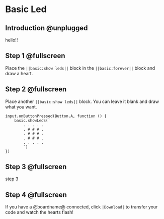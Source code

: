 # Basic Led

## Introduction @unplugged

hello!!

## Step 1 @fullscreen

Place the ``||basic:show leds||`` block in the ``||basic:forever||`` block and draw a heart.

## Step 2 @fullscreen

Place another ``||basic:show leds||`` block. You can leave it blank and draw what you want.

```blocks
input.onButtonPressed(Button.A, function () {
    basic.showLeds(`
        . . . . .
        . # # # .
        . # # # .
        . # # # .
        . . . . .
        `)
})
```

## Step 3 @fullscreen

step 3

## Step 4 @fullscreen

If you have a @boardname@ connected, click ``|Download|`` to transfer your code and watch the hearts flash!